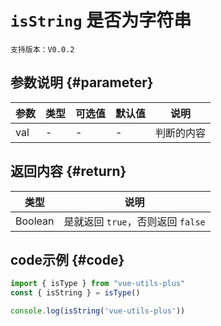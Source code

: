 # `isString` 是否为字符串

`支持版本：V0.0.2`


## 参数说明 {#parameter}

| 参数  | 类型  | 可选值 | 默认值 | 说明    |
|-----|-----|-----|-----|-------|
| val | -   | -   | -   | 判断的内容 |


## 返回内容 {#return}

| 类型      | 说明                       |
|---------|--------------------------|
| Boolean | 是就返回 `true`，否则返回 `false` |


## code示例 {#code}

```javascript
import { isType } from "vue-utils-plus"
const { isString } = isType()

console.log(isString('vue-utils-plus'))
```
